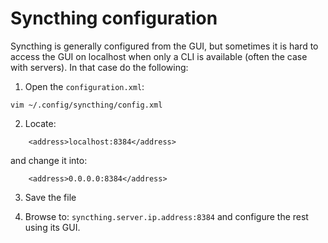 # Syncthing configuration

Syncthing is generally configured from the GUI, but sometimes it is hard to access the GUI on localhost when only a CLI is available (often the case with servers). In that case do the following:

1. Open the `configuration.xml`:

`vim ~/.config/syncthing/config.xml`

2. Locate:
```
    <address>localhost:8384</address>
```

and change it into:

```
    <address>0.0.0.0:8384</address>
```

3. Save the file

4. Browse to: `syncthing.server.ip.address:8384` and configure the rest using its GUI.
